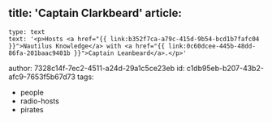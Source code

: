 title: 'Captain Clarkbeard'
article:
  -
    type: text
    text: '<p>Hosts <a href="{{ link:b352f7ca-a79c-415d-9b54-bcd1b7fafc04 }}">Nautilus Knowledge</a> with <a href="{{ link:0c60dcee-445b-48dd-86fa-201baac9401b }}">Captain Leanbeard</a>.</p>'
author: 7328c14f-7ec2-4511-a24d-29a1c5ce23eb
id: c1db95eb-b207-43b2-afc9-7653f5b67d73
tags:
  - people
  - radio-hosts
  - pirates
